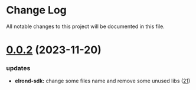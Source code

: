 
# Change Log

All notable changes to this project will be documented in this file.

# [0.0.2](https://github.com/okx/go-wallet-sdk) (2023-11-20)

### updates

- **elrond-sdk:** change some files name and remove some unused libs ([21](https://github.com/okx/go-wallet-sdk/pull/21))
